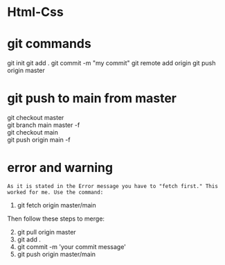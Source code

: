 # Html-Css

# git commands
git init
    git add .
    git commit -m "my commit"
    git remote add origin <remote repository URL>
    git push origin master
  
# git push to main from master
  git checkout master   
git branch main master -f    
git checkout main  
git push origin main -f 
    
# error and warning
    As it is stated in the Error message you have to "fetch first." This worked for me. Use the command:

1. git fetch origin master/main
    
Then follow these steps to merge:

2. git pull origin master
3. git add .
4. git commit -m 'your commit message'
5. git push origin master/main
